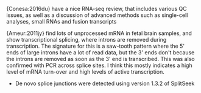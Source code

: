 {Conesa:2016du} have a nice RNA-seq review, that includes various QC issues, as well as a discussion of advanced methods such as single-cell analyses, small RNAs and fusion transcripts

{Ameur:2011jy} find lots of unprocessed mRNA in fetal brain samples, and show transcriptional splicing, where introns are removed during transcription. The signature for this is a saw-tooth pattern where the 5' ends of large introns have a lot of read data, but the 3' ends don't because the introns are removed as soon as the 3' end is transcribed. This was also confirmed with PCR across splice sites. I think this mostly indicates a high level of mRNA turn-over and high levels of active transcription. 

- De novo splice junctions were detected using version 1.3.2 of SplitSeek